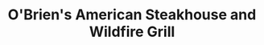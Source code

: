 ---
title: "O'Brien's American Steakhouse and Wildfire Grill"
address: "31, Greystone Rd, Limavady, Co. Derry BT49 0ND"
tel: "028 7776 6500"
county: "Derry"
category: "American Restaurants"
type: "Content"
lat: "55.044562"
lng: "-6.935766"
---